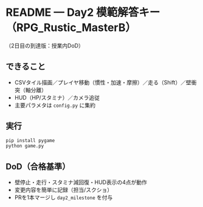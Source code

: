 # README — Day2 模範解答キー（RPG_Rustic_MasterB）
（2日目の到達版：授業内DoD）

## できること
- CSVタイル描画／プレイヤ移動（慣性・加速・摩擦）／走る（Shift）／壁衝突（軸分離）
- HUD（HP/スタミナ）／カメラ追従
- 主要パラメタは `config.py` に集約

## 実行
```bash
pip install pygame
python game.py
```

## DoD（合格基準）
- 壁停止・走行・スタミナ減回復・HUD表示の4点が動作
- 変更内容を簡単に記録（担当/スクショ）
- PRを1本マージし `day2_milestone` を付与
